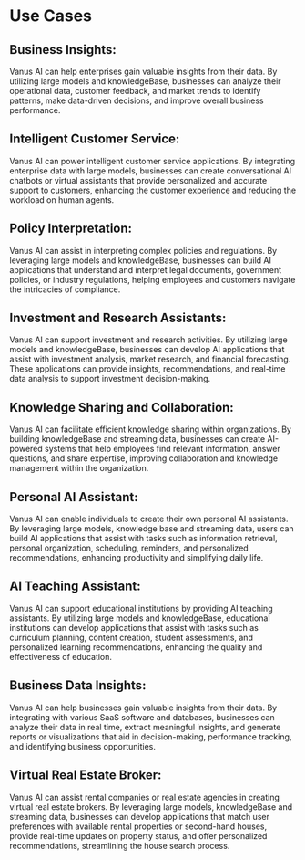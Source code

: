 # Use Cases

## Business Insights:
Vanus AI can help enterprises gain valuable insights from their data. By utilizing large models and knowledgeBase, businesses can analyze their operational data, customer feedback, and market trends to identify patterns, make data-driven decisions, and improve overall business performance.

## Intelligent Customer Service:
Vanus AI can power intelligent customer service applications. By integrating enterprise data with large models, businesses can create conversational AI chatbots or virtual assistants that provide personalized and accurate support to customers, enhancing the customer experience and reducing the workload on human agents.

## Policy Interpretation: 
Vanus AI can assist in interpreting complex policies and regulations. By leveraging large models and knowledgeBase, businesses can build AI applications that understand and interpret legal documents, government policies, or industry regulations, helping employees and customers navigate the intricacies of compliance.

## Investment and Research Assistants: 
Vanus AI can support investment and research activities. By utilizing large models and knowledgeBase, businesses can develop AI applications that assist with investment analysis, market research, and financial forecasting. These applications can provide insights, recommendations, and real-time data analysis to support investment decision-making.

## Knowledge Sharing and Collaboration: 
Vanus AI can facilitate efficient knowledge sharing within organizations. By building knowledgeBase and streaming data, businesses can create AI-powered systems that help employees find relevant information, answer questions, and share expertise, improving collaboration and knowledge management within the organization.

## Personal AI Assistant: 
Vanus AI can enable individuals to create their own personal AI assistants. By leveraging large models, knowledge base and streaming data, users can build AI applications that assist with tasks such as information retrieval, personal organization, scheduling, reminders, and personalized recommendations, enhancing productivity and simplifying daily life.

## AI Teaching Assistant: 
Vanus AI can support educational institutions by providing AI teaching assistants. By utilizing large models and knowledgeBase, educational institutions can develop applications that assist with tasks such as curriculum planning, content creation, student assessments, and personalized learning recommendations, enhancing the quality and effectiveness of education.
## Business Data Insights: 
Vanus AI can help businesses gain valuable insights from their data. By integrating with various SaaS software and databases, businesses can analyze their data in real time, extract meaningful insights, and generate reports or visualizations that aid in decision-making, performance tracking, and identifying business opportunities.

## Virtual Real Estate Broker: 
Vanus AI can assist rental companies or real estate agencies in creating virtual real estate brokers. By leveraging large models, knowledgeBase and streaming data, businesses can develop applications that match user preferences with available rental properties or second-hand houses, provide real-time updates on property status, and offer personalized recommendations, streamlining the house search process.